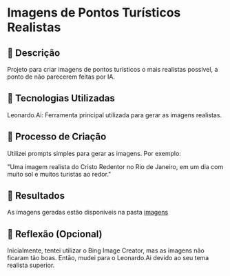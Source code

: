 # Imagens de Pontos Turísticos Realistas
## 📒 Descrição
Projeto para criar imagens de pontos turísticos o mais realistas possível, a ponto de não parecerem feitas por IA.

## 🤖 Tecnologias Utilizadas
Leonardo.Ai: Ferramenta principal utilizada para gerar as imagens realistas.

## 🧐 Processo de Criação
Utilizei prompts simples para gerar as imagens. Por exemplo:

"Uma imagem realista do Cristo Redentor no Rio de Janeiro, em um dia com muito sol e muitos turistas ao redor."

## 🚀 Resultados
As imagens geradas estão disponíveis na pasta [imagens](https://github.com/mariliafs/lab-natty-or-not/tree/main/imagens)

## 💭 Reflexão (Opcional)
Inicialmente, tentei utilizar o Bing Image Creator, mas as imagens não ficaram tão boas. Então, mudei para o Leonardo.Ai devido ao seu tema realista superior.

